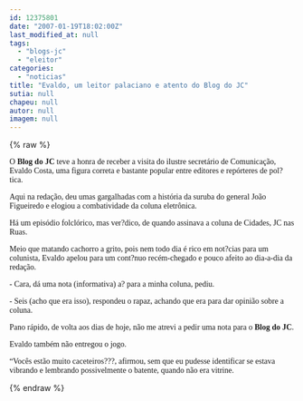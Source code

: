 ```yaml
---
id: 12375801
date: "2007-01-19T18:02:00Z"
last_modified_at: null
tags:
  - "blogs-jc"
  - "eleitor"
categories:
  - "noticias"
title: "Evaldo, um leitor palaciano e atento do Blog do JC"
sutia: null
chapeu: null
autor: null
imagem: null
---
```

{% raw %}
<p><P><FONT face=Verdana>O <STRONG>Blog do JC</STRONG> teve a honra de receber a visita do ilustre secretário de Comunicação, Evaldo Costa, uma figura correta e bastante popular entre editores e repórteres de pol?tica.</FONT></P></p>
<p><P><FONT face=Verdana>Aqui na redação, deu umas gargalhadas com a história da suruba do general João Figueiredo e elogiou a combatividade da coluna eletrônica.</FONT></P></p>
<p><P><FONT face=Verdana>Há um episódio folclórico, mas ver?dico, de quando assinava a coluna de Cidades, JC nas Ruas.</FONT></P></p>
<p><P><FONT face=Verdana>Meio que matando cachorro a grito, pois nem todo dia é rico em not?cias&nbsp;para um colunista, Evaldo apelou para um cont?nuo recém-chegado e pouco afeito ao dia-a-dia da redação.</FONT></P></p>
<p><P><FONT face=Verdana>- Cara, dá uma nota (informativa) a? para a minha coluna, pediu.</FONT></P></p>
<p><P><FONT face=Verdana>- Seis (acho que era isso), respondeu o rapaz, achando que era para dar opinião sobre a coluna.</FONT></P></p>
<p><P><FONT face=Verdana>Pano rápido, de volta aos dias de hoje, não me atrevi a pedir uma nota para o <STRONG>Blog do JC</STRONG>.</FONT></P></p>
<p><P><FONT face=Verdana>Evaldo também não entregou o jogo.</FONT></P></p>
<p><P><FONT face=Verdana>“Vocês estão muito caceteiros???, afirmou, sem que eu pudesse identificar se estava vibrando e&nbsp;lembrando possivelmente o batente, quando não era vitrine.</FONT></P> </p>
{% endraw %}